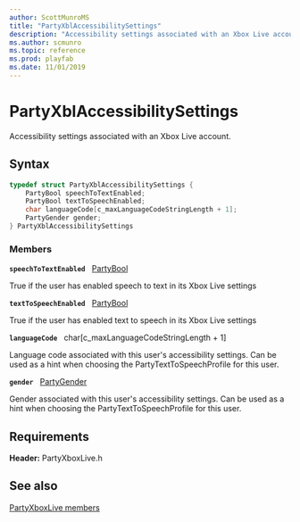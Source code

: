 ```yaml
---
author: ScottMunroMS
title: "PartyXblAccessibilitySettings"
description: "Accessibility settings associated with an Xbox Live account."
ms.author: scmunro
ms.topic: reference
ms.prod: playfab
ms.date: 11/01/2019
---
```


# PartyXblAccessibilitySettings  

Accessibility settings associated with an Xbox Live account.  

## Syntax  
  
```cpp
typedef struct PartyXblAccessibilitySettings {  
    PartyBool speechToTextEnabled;  
    PartyBool textToSpeechEnabled;  
    char languageCode[c_maxLanguageCodeStringLength + 1];  
    PartyGender gender;  
} PartyXblAccessibilitySettings  
```
  
### Members  
  
**`speechToTextEnabled`** &nbsp; [PartyBool](../../../networking/reference/typedefs.md)  
  
True if the user has enabled speech to text in its Xbox Live settings
  
**`textToSpeechEnabled`** &nbsp; [PartyBool](../../../networking/reference/typedefs.md)  
  
True if the user has enabled text to speech in its Xbox Live settings
  
**`languageCode`** &nbsp; char[c_maxLanguageCodeStringLength + 1]  
  
Language code associated with this user's accessibility settings. Can be used as a hint when choosing the PartyTextToSpeechProfile for this user.
  
**`gender`** &nbsp; [PartyGender](../../../networking/reference/enums/partygender.md)  
  
Gender associated with this user's accessibility settings. Can be used as a hint when choosing the PartyTextToSpeechProfile for this user.
  
  
## Requirements  
  
**Header:** PartyXboxLive.h
  
## See also  
[PartyXboxLive members](../partyxboxlive_members.md)  

  
  
